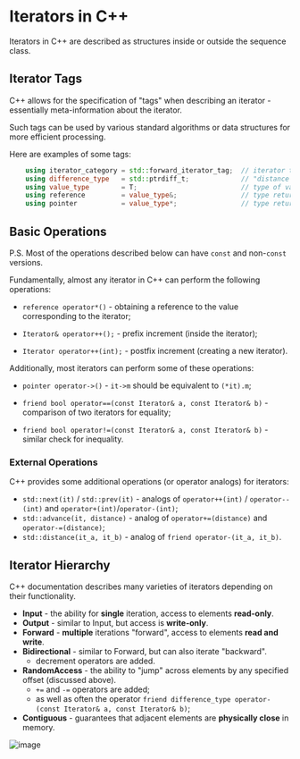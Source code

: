 # Iterators in C++

Iterators in C++ are described as structures inside or outside the sequence class.

## Iterator Tags

C++ allows for the specification of "tags" when describing an iterator - essentially meta-information about the iterator.

Such tags can be used by various standard algorithms or data structures for more efficient processing.

Here are examples of some tags:

```cpp
    using iterator_category = std::forward_iterator_tag;  // iterator type
    using difference_type   = std::ptrdiff_t;             // "distance between iterators"-type
    using value_type        = T;                          // type of value pointed by this iterator
    using reference         = value_type&;                // type returned by operator*
    using pointer           = value_type*;                // type returned by operator->
```

## Basic Operations

P.S. Most of the operations described below can have `const` and non-`const` versions.

Fundamentally, almost any iterator in C++ can perform the following operations:

- `reference operator*()` - obtaining a reference to the value corresponding to the iterator;

- `Iterator& operator++();` - prefix increment (inside the iterator);
- `Iterator operator++(int);` - postfix increment (creating a new iterator).

Additionally, most iterators can perform some of these operations:

- `pointer operator->()` - `it->m` should be equivalent to `(*it).m`;

- `friend bool operator==(const Iterator& a, const Iterator& b)` - comparison of two iterators for equality;
- `friend bool operator!=(const Iterator& a, const Iterator& b)` - similar check for inequality.

### External Operations

C++ provides some additional operations (or operator analogs) for iterators:

- `std::next(it)` / `std::prev(it)` - analogs of `operator++(int)` / `operator--(int)` and `operator+(int)`/`operator-(int)`;
- `std::advance(it, distance)` - analog of `operator+=(distance)` and `operator-=(distance)`;
- `std::distance(it_a, it_b)` - analog of `friend operator-(it_a, it_b)`.

## Iterator Hierarchy

C++ documentation describes many varieties of iterators depending on their functionality.

- **Input** - the ability for **single** iteration, access to elements **read-only**.
- **Output** - similar to Input, but access is **write-only**.
- **Forward** - **multiple** iterations "forward", access to elements **read and write**.
- **Bidirectional** - similar to Forward, but can also iterate "backward".
  - decrement operators are added.
- **RandomAccess** - the ability to "jump" across elements by any specified offset (discussed above).
  - `+=` and `-=` operators are added;
  - as well as often the operator `friend difference_type operator-(const Iterator& a, const Iterator& b)`;
- **Contiguous** - guarantees that adjacent elements are **physically close** in memory.

![image](https://gist.github.com/user-attachments/assets/9344d993-aeb6-481d-9db1-d970ae056902)